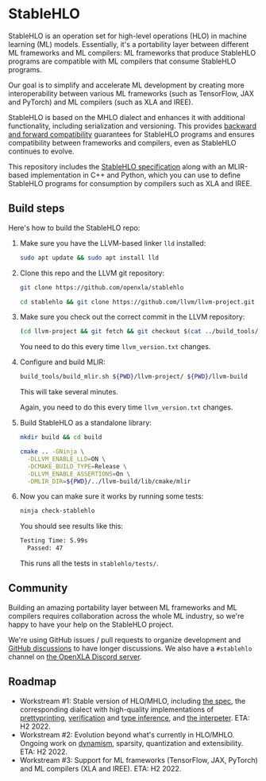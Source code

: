 # StableHLO

StableHLO is an operation set for high-level operations (HLO) in machine
learning (ML) models. Essentially, it's a portability layer between different
ML frameworks and ML compilers: ML frameworks that produce StableHLO programs
are compatible with ML compilers that consume StableHLO programs.

Our goal is to simplify and accelerate ML development by creating more
interoperability between various ML frameworks (such as TensorFlow, JAX and
PyTorch) and ML compilers (such as XLA and IREE).

StableHLO is based on the MHLO dialect and enhances it with additional
functionality, including serialization and versioning. This provides
[backward and forward
compatibility](https://github.com/openxla/stablehlo/blob/main/rfcs/20220912-compatibility.md)
guarantees for StableHLO programs and ensures compatibility between frameworks
and compilers, even as StableHLO continues to evolve.

This repository includes the [StableHLO
specification](https://github.com/openxla/stablehlo/blob/main/docs/spec.md)
along with an MLIR-based implementation in C++ and Python, which you can use to
define StableHLO programs for consumption by compilers such as XLA and IREE.

## Build steps

Here's how to build the StableHLO repo:

1. Make sure you have the LLVM-based linker `lld` installed:

   ```sh
   sudo apt update && sudo apt install lld
   ```

2. Clone this repo and the LLVM git repository:

   ```sh
   git clone https://github.com/openxla/stablehlo
   ```

   ```sh
   cd stablehlo && git clone https://github.com/llvm/llvm-project.git
   ```

3. Make sure you check out the correct commit in the LLVM repository:

   ```sh
   (cd llvm-project && git fetch && git checkout $(cat ../build_tools/llvm_version.txt))
   ```

   You need to do this every time `llvm_version.txt` changes.

4. Configure and build MLIR:

   ```sh
   build_tools/build_mlir.sh ${PWD}/llvm-project/ ${PWD}/llvm-build
   ```

   This will take several minutes.

   Again, you need to do this every time `llvm_version.txt` changes.

5. Build StableHLO as a standalone library:

   ```sh
   mkdir build && cd build

   cmake .. -GNinja \
     -DLLVM_ENABLE_LLD=ON \
     -DCMAKE_BUILD_TYPE=Release \
     -DLLVM_ENABLE_ASSERTIONS=On \
     -DMLIR_DIR=${PWD}/../llvm-build/lib/cmake/mlir
   ```

6. Now you can make sure it works by running some tests:

   ```sh
   ninja check-stablehlo
   ```

   You should see results like this:

   ```txt
   Testing Time: 5.99s
     Passed: 47
   ```

   This runs all the tests in `stablehlo/tests/`.


## Community

Building an amazing portability layer between ML frameworks and ML compilers
requires collaboration across the whole ML industry, so we're happy to have
your help on the StableHLO project.

We're using GitHub issues / pull requests to organize development and
[GitHub discussions](https://github.com/orgs/openxla/discussions/categories/stablehlo)
to have longer discussions. We also have a `#stablehlo`
channel on [the OpenXLA Discord server](https://discord.gg/PeWUTaecrA).

## Roadmap

* Workstream #1: Stable version of HLO/MHLO, including
  [the spec](https://github.com/openxla/stablehlo/labels/Spec),
  the corresponding dialect with high-quality implementations of
  [prettyprinting](https://github.com/openxla/stablehlo/labels/Prettyprinting),
  [verification](https://github.com/openxla/stablehlo/labels/Verification) and
  [type inference](https://github.com/openxla/stablehlo/labels/Type%20inference),
  and [the interpeter](https://github.com/openxla/stablehlo/labels/Interpreter).
  ETA: H2 2022.
* Workstream #2: Evolution beyond what's currently in HLO/MHLO.
  Ongoing work on [dynamism](https://github.com/openxla/stablehlo/labels/Dynamism),
  sparsity, quantization and extensibility. ETA: H2 2022.
* Workstream #3: Support for ML frameworks (TensorFlow, JAX, PyTorch) and
  ML compilers (XLA and IREE). ETA: H2 2022.
